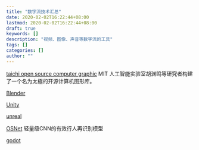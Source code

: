 ```yaml
---
title: "数字流技术汇总"
date: 2020-02-02T16:22:44+08:00
lastmod: 2020-02-02T16:22:44+08:00
draft: true
keywords: []
description: "视频、图像、声音等数字流的工具"
tags: []
categories: []
author: ""
---
```


<!--more-->

[taichi open source computer graphic](http://taichi.graphics/) MIT 人工智能实验室胡渊鸣等研究者构建了一个名为太極的开源计算机图形库。

[Blender]()

[Unity]()

[unreal]()

[OSNet](https://github.com/KaiyangZhou/deep-person-reid/blob/master/torchreid/models/osnet.py) 轻量级CNN的有效行人再识别模型

[godot]()
